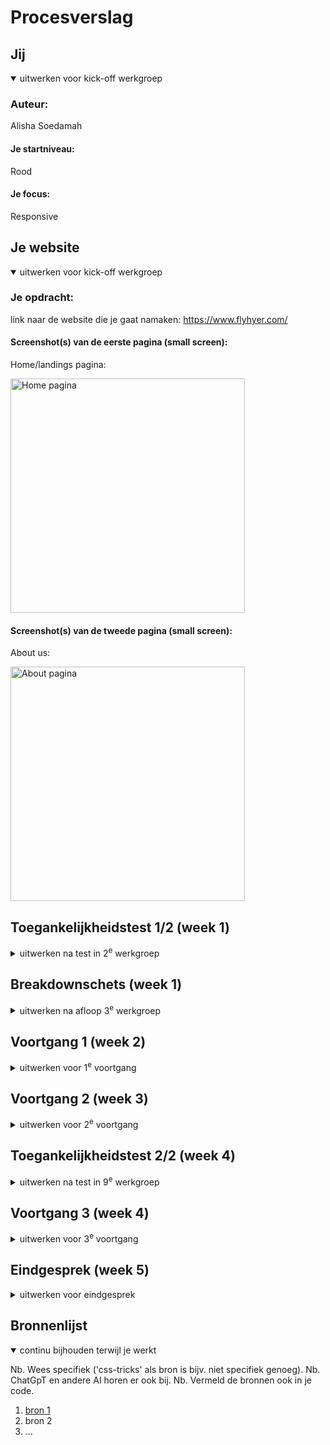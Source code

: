 # Procesverslag
## Jij

<details open>
  <summary>uitwerken voor kick-off werkgroep</summary>

  ### Auteur:
  Alisha Soedamah

  #### Je startniveau:
  Rood

  #### Je focus:
  Responsive
 
</details>





## Je website

<details open>
  <summary>uitwerken voor kick-off werkgroep</summary>

  ### Je opdracht:
  link naar de website die je gaat namaken:
  https://www.flyhyer.com/

  #### Screenshot(s) van de eerste pagina (small screen): 
  Home/landings pagina:

  <img src="readme-images/ss1.png" width="375px" alt="Home pagina">

  #### Screenshot(s) van de tweede pagina (small screen):
  About us:

  <img src="readme-images/ss2.png" width="375px" alt="About pagina">
 
</details>



## Toegankelijkheidstest 1/2 (week 1)

<details>
  <summary>uitwerken na test in 2<sup>e</sup> werkgroep</summary>

  ### Bevindingen
  Lijst met je bevindingen die in de test naar voren kwamen:

  Web Content Accessibility Guidelines  (WCAG) checklist, test 1:
  Content:
  Use plain language and avoid figures of speech, idioms, and complicated metaphors.
  Ja.

  Make sure that button, a (links), and label (in forms) content is unique and descriptive. ❌
  Nee:
  <img src="readme-images/wcag_check.png" width="500px">

  Global code:
  Use a lang attribute on the html element. ✅
  <img src="readme-images/wcag_check2.png" width="500px">

  Provide a unique title for each page. ✅
  <img src="readme-images/wcag_check3.png" width="500px">

  Ensure that viewport zoom is not disabled. ✅
  <img src="readme-images/wcag_check4.png" width="500px">

  Keyboard:
  Make sure there is a visible focus style for interactive elements that are navigated (tab and shift + tab) to via keyboard input. ❌

  Check to see that keyboard focus order matches the visual layout.

  Mobile and touch:
  Check that the site can be rotated to any orientation. ✅
  Remove horizontal scrolling. ✅
  Ensure that button and link icons can be activated with ease (size and position). ✅
  Ensure sufficient space between interactive items in order to provide a scroll area. ✅

  Headings:
  Use heading elements to introduce content. ✅
  Ja.

  Use only one h1 element per page or view. ✅
  Ja

  Heading elements should be written in a logical sequence/don't skip heading levels. ❌
  Nee
  <img src="readme-images/wcag_check5.png" width="500px">

</details>



## Breakdownschets (week 1)

<details>
  <summary>uitwerken na afloop 3<sup>e</sup> werkgroep</summary>

  ### de hele pagina: 
  <img src="readme-images/breakdown_home.png" width="375px" alt="breakdown van de hele pagina">

  ### Dynamisch deel menu: 
  <img src="readme-images/dynamisch1.png" width="375px" alt="Menu open">

  ### Dynamisch deel: sliders foto & quote: 
  <img src="readme-images/dynamisch2.png" width="375px" alt="Quote silder">
  <img src="readme-images/dynamisch3.png" width="375px" alt="Foto silder">

</details>





## Voortgang 1 (week 2)

<details>
  <summary>uitwerken voor 1<sup>e</sup> voortgang</summary>

  ### Stand van zaken
  Tot nu toe gaat goed, alleen moet ik nog veel doen voor de desktop versie van de 
  site omdat daar meer content/styling op staat dan op de small screen versie.


  ### Verslag van meeting
  Uitkomsten

  - Maak de article/div tags ul/li
  - Zet een id op de body zodat de nth-child styling niet op andere pagina's zit
  - Doe de toegankelijkheidstest
  - Foto van grid een fixed width geven

</details>





## Voortgang 2 (week 3)

<details>
  <summary>uitwerken voor 2<sup>e</sup> voortgang</summary>

  ### Stand van zaken
  hier dit ging goed & dit was lastig (neem ook screenshots op van delen van je website en code)


  ### Agenda voor meeting
  samen met je groepje opstellen

  | student 1      | student 2          | student 3    | student 4        |
  | ---            | ---                | ---          | ---              |
  | dit bespreken  | en dit             | en ik dit    | en dan ik dat    |
  | en dat ook nog | dit als er tijd is | nog een punt | dit wil ik zeker |
  | ...            | ...                | ...          | ...              |


  ### Verslag van meeting
  hier na afloop snel de uitkomsten van de meeting vastleggen

  - punt 1
  - punt 2
  - nog een punt
- ...

</details>





## Toegankelijkheidstest 2/2 (week 4)

<details>
  <summary>uitwerken na test in 9<sup>e</sup> werkgroep</summary>

  ### Bevindingen
  Lijst met je bevindingen die in de test naar voren kwamen (geef ook aan wat er verbeterd is):

</details>





## Voortgang 3 (week 4)

<details>
  <summary>uitwerken voor 3<sup>e</sup> voortgang</summary>

  ### Stand van zaken
  hier dit ging goed & dit was lastig (neem ook screenshots op van delen van je website en code)


  ### Agenda voor meeting
  samen met je groepje opstellen

  | student 1      | student 2          | student 3    | student 4        |
  | ---            | ---                | ---          | ---              |
  | dit bespreken  | en dit             | en ik dit    | en dan ik dat    |
  | en dat ook nog | dit als er tijd is | nog een punt | dit wil ik zeker |
  | ...            | ...                | ...          | ...              |


  ### Verslag van meeting
  hier na afloop snel de uitkomsten van de meeting vastleggen

  - punt 1
  - punt 2
  - nog een punt
  - ...

</details>





## Eindgesprek (week 5)

<details>
  <summary>uitwerken voor eindgesprek</summary>

  ### Je uitkomst - karakteristiek screenshots:
  <img src="readme-images/dummy-plaatje.jpg" width="375px" alt="uitomst opdracht 1">


  ### Dit ging goed/Heb ik geleerd: 
  Korte omschrijving met plaatjes

  <img src="readme-images/dummy-plaatje.jpg" width="375px" alt="top">


  ### Dit was lastig/Is niet gelukt:
  Korte omschrijving met plaatjes

  <img src="readme-images/dummy-plaatje.jpg" width="375px" alt="bummer">
</details>





## Bronnenlijst

<details open>
  <summary>continu bijhouden terwijl je werkt</summary>

  Nb. Wees specifiek ('css-tricks' als bron is bijv. niet specifiek genoeg). 
  Nb. ChatGpT en andere AI horen er ook bij.
  Nb. Vermeld de bronnen ook in je code.

  1. [bron 1](https://developer.mozilla.org/en-US/docs/Web/CSS/:nth-child)
  2. bron 2
  3. ...

</details>